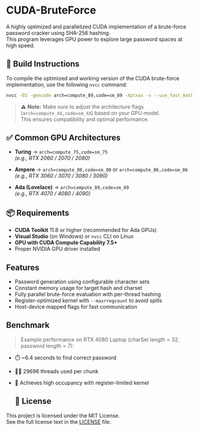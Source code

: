 # CUDA-BruteForce

A highly optimized and parallelized CUDA implementation of a brute-force password cracker using SHA-256 hashing.  
This program leverages GPU power to explore large password spaces at high speed.

## 🔧 Build Instructions

To compile the optimized and working version of the CUDA brute-force implementation, use the following `nvcc` command:

```bash
nvcc -O3 -gencode arch=compute_89,code=sm_89 -Xptxas -v --use_fast_math --maxrregcount=30 kernel.cu -o test.exe
```

> ⚠️ **Note:** Make sure to adjust the architecture flags (`arch=compute_XX,code=sm_XX`) based on your GPU model.  
> This ensures compatibility and optimal performance.

## ✅ Common GPU Architectures

- **Turing** → `arch=compute_75,code=sm_75`  
  _(e.g., RTX 2060 / 2070 / 2080)_

- **Ampere** → `arch=compute_80,code=sm_80` or `arch=compute_86,code=sm_86`  
  _(e.g., RTX 3060 / 3070 / 3080 / 3090)_

- **Ada (Lovelace)** → `arch=compute_89,code=sm_89`  
  _(e.g., RTX 4070 / 4080 / 4090)_

## 📦 Requirements

- **CUDA Toolkit** 11.8 or higher (recommended for Ada GPUs)
- **Visual Studio** (on Windows) or `nvcc` CLI on Linux
- **GPU with CUDA Compute Capability 7.5+**
- Proper NVIDIA GPU driver installed

## Features

- Password generation using configurable character sets
- Constant memory usage for target hash and charset
- Fully parallel brute-force evaluation with per-thread hashing
- Register-optimized kernel with `--maxrregcount` to avoid spills
- Host-device mapped flags for fast communication

## Benchmark

> Example performance on RTX 4080 Laptop (charSet length = 32, password length = 7):

- ⏱️ ~6.4 seconds to find correct password
- 👷‍♂️ 29696 threads used per chunk
- 🚀 Achieves high occupancy with register-limited kernel

  ## 📄 License

This project is licensed under the MIT License.  
See the full license text in the [LICENSE](LICENSE) file.
